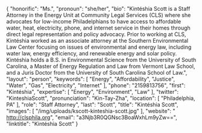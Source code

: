 {
  "honorific": "Ms.",
  "pronoun": "she/her",
  "bio": "Kintéshia Scott is a Staff Attorney in the Energy Unit at Community Legal Services (CLS) where she advocates for low-income Philadelphians to have access to affordable water, heat, electricity, phone, and internet service in their homes through direct legal representation and policy advocacy. Prior to working at CLS, Kintéshia worked as an associate attorney at the Southern Environmental Law Center focusing on issues of environmental and energy law, including water law, energy efficiency, and renewable energy and solar policy. Kintéshia holds a B.S. in Environmental Science from the University of South Carolina, a Master of Energy Regulation and Law from Vermont Law School, and a Juris Doctor from the University of South Carolina School of Law.",
  "layout": "person",
  "keywords": [
    "Energy",
    "Affordability",
    "Justice",
    "Water",
    "Gas",
    "Electricity",
    "Internet"
  ],
  "phone": "2159813756",
  "first": "Kintéshia",
  "expertise": [
    "Energy",
    "Environment",
    "Law"
  ],
  "twitter": "KinteshiaScott",
  "pronunciation": "Kin-Tay-Zha",
  "location": [
    "Philadelphia, PA"
  ],
  "role": "Staff Attorney",
  "last": "Scott",
  "title": "Kintéshia Scott",
  "images": [
    "/img/uploads/kscott-kinteshia-scott.jpg"
  ],
  "website": " http://clsphila.org",
  "email": "a3Njb3R0QGNsc3BoaWxhLm9yZw==",
  "linktitle": "Kintéshia Scott"
}